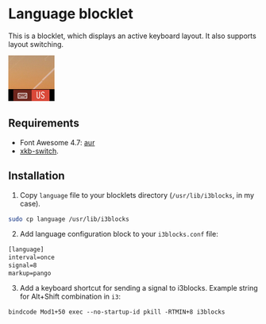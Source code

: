 # Language blocklet

This is a blocklet, which displays an active keyboard layout. It also supports layout switching.

![Screenshot](screen.png)

## Requirements

* Font Awesome 4.7: [aur](https://aur.archlinux.org/packages/ttf-font-awesome-4/)
* [xkb-switch](https://github.com/ierton/xkb-switch).

## Installation

1. Copy `language` file to your blocklets directory (`/usr/lib/i3blocks`, in my case).

```bash
sudo cp language /usr/lib/i3blocks
```

2. Add language configuration block to your `i3blocks.conf` file:

```
[language]
interval=once
signal=8
markup=pango
```

3. Add a keyboard shortcut for sending a signal to i3blocks. Example string for Alt+Shift combination in `i3`:

```
bindcode Mod1+50 exec --no-startup-id pkill -RTMIN+8 i3blocks
```
